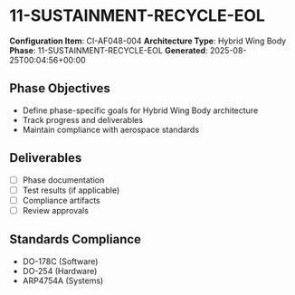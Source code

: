 # 11-SUSTAINMENT-RECYCLE-EOL

**Configuration Item**: CI-AF048-004
**Architecture Type**: Hybrid Wing Body
**Phase**: 11-SUSTAINMENT-RECYCLE-EOL
**Generated**: 2025-08-25T00:04:56+00:00

## Phase Objectives
- Define phase-specific goals for Hybrid Wing Body architecture
- Track progress and deliverables
- Maintain compliance with aerospace standards

## Deliverables
- [ ] Phase documentation
- [ ] Test results (if applicable)
- [ ] Compliance artifacts
- [ ] Review approvals

## Standards Compliance
- DO-178C (Software)
- DO-254 (Hardware)
- ARP4754A (Systems)
